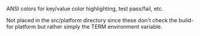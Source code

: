 ANSI colors for key/value color highlighting, test pass/fail, etc.

Not placed in the src/platform directory since these don't check the build-for
platform but rather simply the TERM environment variable.
